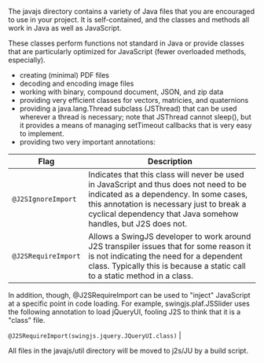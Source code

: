 The javajs directory contains a variety of Java files that you are 
encouraged to use in your project. It is self-contained, and the 
classes and methods all work in Java as well as JavaScript. 

These classes perform functions not standard in Java or provide
classes that are particularly optimized for JavaScript (fewer overloaded 
methods, especially). 

- creating (minimal) PDF files
- decoding and encoding image files
- working with binary, compound document, JSON, and zip data
- providing very efficient classes for vectors, matricies, and quaternions
- providing a java.lang.Thread subclass (JSThread) that can be used wherever a thread is necessary; note that JSThread cannot sleep(), but it provides a means of managing setTimeout callbacks that is very easy to implement.
- providing two very important annotations:

| 	Flag   | Description 	                                                               				|
| ------------- | ----------------------------------------------------------------------------------------- |
| `@J2SIgnoreImport` | Indicates that this class will never be used in JavaScript and thus does not need to be indicated as a dependency. In some cases, this annotation is necessary just to break a  cyclical dependency that Java somehow handles, but J2S does not. |
| `@J2SRequireImport` | Allows a SwingJS developer to work around J2S transpiler issues that for some reason it is not indicating the need for a dependent class. Typically this is because a static call to a static method in a class. 

In addition, though, @J2SRequireImport can be used to "inject" JavaScript at a specific point in code loading. For example, swingjs.plaf.JSSlider uses the following annotation to load jQueryUI, fooling J2S to think that it is a "class" file. 

`@J2SRequireImport(swingjs.jquery.JQueryUI.class)` |


All files in the javajs/util directory will be moved to j2s/JU by a build script.

